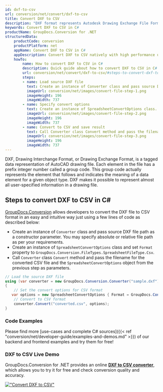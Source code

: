 ```yaml
---
id: dxf-to-csv
url: conversion/net/convert/dxf-to-csv
title: Convert DXF to CSV
description: "DXF format represents Autodesk Drawing Exchange File Format with .dxf extension. Learn how to convert DXF to CSV file programmatically in C# language using GroupDocs.Conversion for .NET library."
keywords: Convert DXF to CSV in C#
productName: GroupDocs.Conversion for .NET
structuredData:
    productCode: conversion
    productPlatform: net
    appName: Convert DXF to CSV in C#
    appDescription: Convert DXF to CSV natively with high performance using C# language and server side GroupDocs.Conversion for .NET APIs, without the use of any software like Microsoft or Open Office.
    howTo:
        name: How to convert DXF to CSV in C# 
        description: Quick guide about how to convert DXF to CSV in C# with high performance and accuracy.
        url: conversion/net/convert/dxf-to-csv/#steps-to-convert-dxf-to-csv-in-c
        steps:
        - name: Load source DXF file 
          text: Create an instance of Converter class and pass source DXF file path as a constructor parameter. You may specify absolute or relative file path as per your requirements. 
          imageUrl: conversion/net/images/convert-file-step-1.png
          imageHeight: 196
          imageWidth: 737
        - name: Specify convert options 
          text: Create an instance of SpreadsheetConvertOptions class.
          imageUrl: conversion/net/images/convert-file-step-2.png
          imageHeight: 196
          imageWidth: 737
        - name: Convert to CSV and save result 
          text: Call Converter class Convert method and pass the filename for the converted HTML file and the SpreadsheetConvertOptions object from the previous step as parameters.
          imageUrl: conversion/net/images/convert-file-step-3.png
          imageHeight: 196
          imageWidth: 737
---
```


DXF, Drawing Interchange Format, or Drawing Exchange Format, is a tagged data representation of AutoCAD drawing file. Each element in the file has a prefix integer number called a group code. This group code actually represents the element that follows and indicates the meaning of a data element for a given object type. DXF makes it possible to represent almost all user-specified information in a drawing file.

## Steps to convert DXF to CSV in C#

[GroupDocs.Conversion](https://products.groupdocs.com/conversion/net) allows developers to convert the DXF file to CSV format in an easy and intuitive way just using a few lines of code as described below:

* Create an instance of `Converter` class and pass source DXF file path as a constructor parameter. You may specify absolute or relative file path as per your requirements. 
* Create an instance of `SpreadsheetConvertOptions` class and set `Format` property to `GroupDocs.Conversion.FileTypes.SpreadsheetFileType.Csv`.
* Call `Converter` class `Convert` method and pass the filename for the converted CSV file and the `SpreadsheetConvertOptions` object from the previous step as parameters.

```csharp
// Load the source DXF file
using (var converter = new GroupDocs.Conversion.Converter("sample.dxf"))
{
    // Set the convert options for CSV format
   var options = new SpreadsheetConvertOptions { Format = GroupDocs.Conversion.FileTypes.SpreadsheetFileType.Csv };
    // Convert to CSV format
    converter.Convert("converted.csv", options);
}
```

### Code Examples

Please find more [use-cases and complete C# sources]({{< ref "conversion/net/developer-guide/examples-and-demos.md" >}}) of our backend and frontend examples and try them for free!

### DXF to CSV Live Demo

GroupDocs.Conversion for .NET provides an online [**DXF to CSV converter**](https://products.groupdocs.app/conversion/dxf-to-csv), which allows you to try it for free and check conversion quality and accuracy.

[!["Convert DXF to CSV"](conversion/net/images/convert-to-csv/convert-dxf-to-csv.png)](https://products.groupdocs.app/conversion/dxf-to-csv)